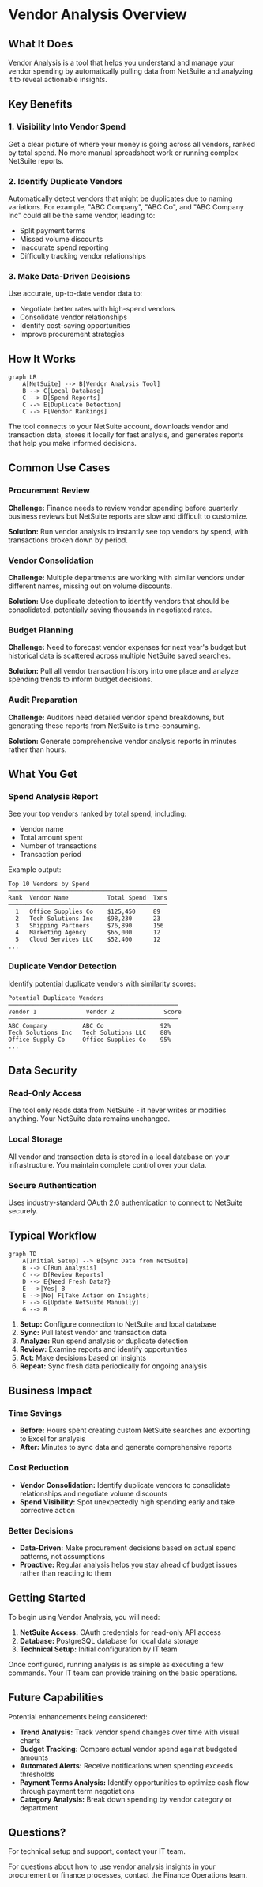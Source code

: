 # Vendor Analysis Overview

## What It Does

Vendor Analysis is a tool that helps you understand and manage your vendor spending by automatically pulling data from NetSuite and analyzing it to reveal actionable insights.

## Key Benefits

### 1. Visibility Into Vendor Spend

Get a clear picture of where your money is going across all vendors, ranked by total spend. No more manual spreadsheet work or running complex NetSuite reports.

### 2. Identify Duplicate Vendors

Automatically detect vendors that might be duplicates due to naming variations. For example, "ABC Company", "ABC Co", and "ABC Company Inc" could all be the same vendor, leading to:
- Split payment terms
- Missed volume discounts
- Inaccurate spend reporting
- Difficulty tracking vendor relationships

### 3. Make Data-Driven Decisions

Use accurate, up-to-date vendor data to:
- Negotiate better rates with high-spend vendors
- Consolidate vendor relationships
- Identify cost-saving opportunities
- Improve procurement strategies

## How It Works

```mermaid
graph LR
    A[NetSuite] --> B[Vendor Analysis Tool]
    B --> C[Local Database]
    C --> D[Spend Reports]
    C --> E[Duplicate Detection]
    C --> F[Vendor Rankings]
```

The tool connects to your NetSuite account, downloads vendor and transaction data, stores it locally for fast analysis, and generates reports that help you make informed decisions.

## Common Use Cases

### Procurement Review

**Challenge:** Finance needs to review vendor spending before quarterly business reviews but NetSuite reports are slow and difficult to customize.

**Solution:** Run vendor analysis to instantly see top vendors by spend, with transactions broken down by period.

### Vendor Consolidation

**Challenge:** Multiple departments are working with similar vendors under different names, missing out on volume discounts.

**Solution:** Use duplicate detection to identify vendors that should be consolidated, potentially saving thousands in negotiated rates.

### Budget Planning

**Challenge:** Need to forecast vendor expenses for next year's budget but historical data is scattered across multiple NetSuite saved searches.

**Solution:** Pull all vendor transaction history into one place and analyze spending trends to inform budget decisions.

### Audit Preparation

**Challenge:** Auditors need detailed vendor spend breakdowns, but generating these reports from NetSuite is time-consuming.

**Solution:** Generate comprehensive vendor analysis reports in minutes rather than hours.

## What You Get

### Spend Analysis Report

See your top vendors ranked by total spend, including:
- Vendor name
- Total amount spent
- Number of transactions
- Transaction period

Example output:
```
Top 10 Vendors by Spend
─────────────────────────────────────────────
Rank  Vendor Name           Total Spend  Txns
─────────────────────────────────────────────
  1   Office Supplies Co    $125,450     89
  2   Tech Solutions Inc    $98,230      23
  3   Shipping Partners     $76,890      156
  4   Marketing Agency      $65,000      12
  5   Cloud Services LLC    $52,400      12
...
```

### Duplicate Vendor Detection

Identify potential duplicate vendors with similarity scores:
```
Potential Duplicate Vendors
────────────────────────────────────────────────
Vendor 1              Vendor 2              Score
────────────────────────────────────────────────
ABC Company          ABC Co                92%
Tech Solutions Inc   Tech Solutions LLC    88%
Office Supply Co     Office Supplies Co    95%
...
```

## Data Security

### Read-Only Access

The tool only reads data from NetSuite - it never writes or modifies anything. Your NetSuite data remains unchanged.

### Local Storage

All vendor and transaction data is stored in a local database on your infrastructure. You maintain complete control over your data.

### Secure Authentication

Uses industry-standard OAuth 2.0 authentication to connect to NetSuite securely.

## Typical Workflow

```mermaid
graph TD
    A[Initial Setup] --> B[Sync Data from NetSuite]
    B --> C[Run Analysis]
    C --> D[Review Reports]
    D --> E{Need Fresh Data?}
    E -->|Yes| B
    E -->|No| F[Take Action on Insights]
    F --> G[Update NetSuite Manually]
    G --> B
```

1. **Setup:** Configure connection to NetSuite and local database
2. **Sync:** Pull latest vendor and transaction data
3. **Analyze:** Run spend analysis or duplicate detection
4. **Review:** Examine reports and identify opportunities
5. **Act:** Make decisions based on insights
6. **Repeat:** Sync fresh data periodically for ongoing analysis

## Business Impact

### Time Savings

- **Before:** Hours spent creating custom NetSuite searches and exporting to Excel for analysis
- **After:** Minutes to sync data and generate comprehensive reports

### Cost Reduction

- **Vendor Consolidation:** Identify duplicate vendors to consolidate relationships and negotiate volume discounts
- **Spend Visibility:** Spot unexpectedly high spending early and take corrective action

### Better Decisions

- **Data-Driven:** Make procurement decisions based on actual spend patterns, not assumptions
- **Proactive:** Regular analysis helps you stay ahead of budget issues rather than reacting to them

## Getting Started

To begin using Vendor Analysis, you will need:

1. **NetSuite Access:** OAuth credentials for read-only API access
2. **Database:** PostgreSQL database for local data storage
3. **Technical Setup:** Initial configuration by IT team

Once configured, running analysis is as simple as executing a few commands. Your IT team can provide training on the basic operations.

## Future Capabilities

Potential enhancements being considered:

- **Trend Analysis:** Track vendor spend changes over time with visual charts
- **Budget Tracking:** Compare actual vendor spend against budgeted amounts
- **Automated Alerts:** Receive notifications when spending exceeds thresholds
- **Payment Terms Analysis:** Identify opportunities to optimize cash flow through payment term negotiations
- **Category Analysis:** Break down spending by vendor category or department

## Questions?

For technical setup and support, contact your IT team.

For questions about how to use vendor analysis insights in your procurement or finance processes, contact the Finance Operations team.
